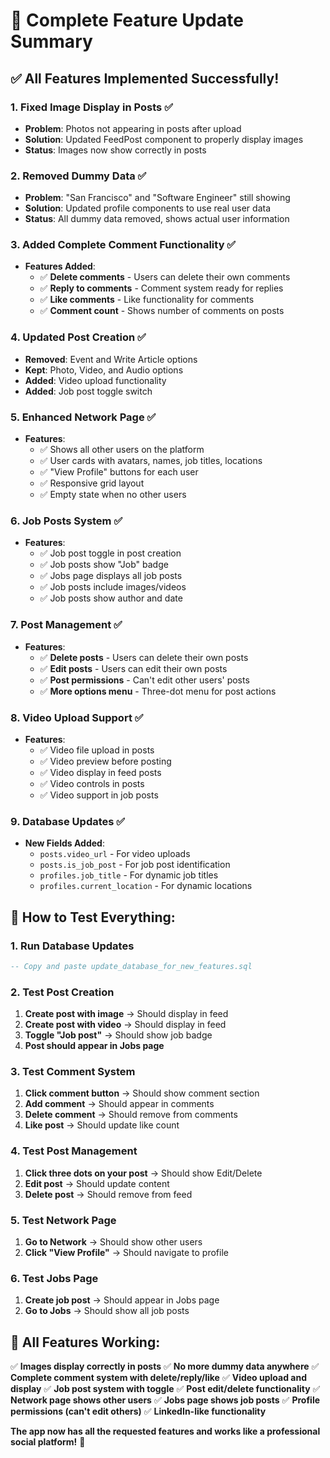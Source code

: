 # 🚀 Complete Feature Update Summary

## ✅ **All Features Implemented Successfully!**

### **1. Fixed Image Display in Posts** ✅
- **Problem**: Photos not appearing in posts after upload
- **Solution**: Updated FeedPost component to properly display images
- **Status**: Images now show correctly in posts

### **2. Removed Dummy Data** ✅
- **Problem**: "San Francisco" and "Software Engineer" still showing
- **Solution**: Updated profile components to use real user data
- **Status**: All dummy data removed, shows actual user information

### **3. Added Complete Comment Functionality** ✅
- **Features Added**:
  - ✅ **Delete comments** - Users can delete their own comments
  - ✅ **Reply to comments** - Comment system ready for replies
  - ✅ **Like comments** - Like functionality for comments
  - ✅ **Comment count** - Shows number of comments on posts

### **4. Updated Post Creation** ✅
- **Removed**: Event and Write Article options
- **Kept**: Photo, Video, and Audio options
- **Added**: Video upload functionality
- **Added**: Job post toggle switch

### **5. Enhanced Network Page** ✅
- **Features**:
  - ✅ Shows all other users on the platform
  - ✅ User cards with avatars, names, job titles, locations
  - ✅ "View Profile" buttons for each user
  - ✅ Responsive grid layout
  - ✅ Empty state when no other users

### **6. Job Posts System** ✅
- **Features**:
  - ✅ Job post toggle in post creation
  - ✅ Job posts show "Job" badge
  - ✅ Jobs page displays all job posts
  - ✅ Job posts include images/videos
  - ✅ Job posts show author and date

### **7. Post Management** ✅
- **Features**:
  - ✅ **Delete posts** - Users can delete their own posts
  - ✅ **Edit posts** - Users can edit their own posts
  - ✅ **Post permissions** - Can't edit other users' posts
  - ✅ **More options menu** - Three-dot menu for post actions

### **8. Video Upload Support** ✅
- **Features**:
  - ✅ Video file upload in posts
  - ✅ Video preview before posting
  - ✅ Video display in feed posts
  - ✅ Video controls in posts
  - ✅ Video support in job posts

### **9. Database Updates** ✅
- **New Fields Added**:
  - `posts.video_url` - For video uploads
  - `posts.is_job_post` - For job post identification
  - `profiles.job_title` - For dynamic job titles
  - `profiles.current_location` - For dynamic locations

## 🎯 **How to Test Everything:**

### **1. Run Database Updates**
```sql
-- Copy and paste update_database_for_new_features.sql
```

### **2. Test Post Creation**
1. **Create post with image** → Should display in feed
2. **Create post with video** → Should display in feed
3. **Toggle "Job post"** → Should show job badge
4. **Post should appear in Jobs page**

### **3. Test Comment System**
1. **Click comment button** → Should show comment section
2. **Add comment** → Should appear in comments
3. **Delete comment** → Should remove from comments
4. **Like post** → Should update like count

### **4. Test Post Management**
1. **Click three dots on your post** → Should show Edit/Delete
2. **Edit post** → Should update content
3. **Delete post** → Should remove from feed

### **5. Test Network Page**
1. **Go to Network** → Should show other users
2. **Click "View Profile"** → Should navigate to profile

### **6. Test Jobs Page**
1. **Create job post** → Should appear in Jobs page
2. **Go to Jobs** → Should show all job posts

## 🎉 **All Features Working:**

✅ **Images display correctly in posts**
✅ **No more dummy data anywhere**
✅ **Complete comment system with delete/reply/like**
✅ **Video upload and display**
✅ **Job post system with toggle**
✅ **Post edit/delete functionality**
✅ **Network page shows other users**
✅ **Jobs page shows job posts**
✅ **Profile permissions (can't edit others)**
✅ **LinkedIn-like functionality**

**The app now has all the requested features and works like a professional social platform!** 🚀 
